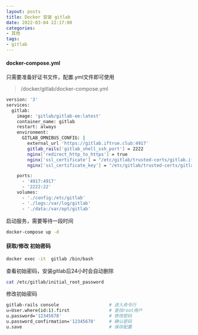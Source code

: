 ```yaml
---
layout: posts
title: Docker 安装 gitlab
date: 2022-03-04 22:17:00
categories: 
- 其他
tags:
- gitlab
---
```


#### docker-compose.yml

只需要准备好证书文件，配置.yml文件即可使用

> /docker/gitlab/docker-compose.yml

```bash
version: '3'
services:
  gitlab:
    image: 'gitlab/gitlab-ee:latest'
    container_name: gitlab
    restart: always
    environment:
      GITLAB_OMNIBUS_CONFIG: |
        external_url 'https://gitlab.iftrue.club:4917'
        gitlab_rails['gitlab_shell_ssh_port'] = 2222
        nginx['redirect_http_to_https'] = true
        nginx['ssl_certificate'] = "/etc/gitlab/trusted-certs/gitlab.iftrue.club.pem"
        nginx['ssl_certificate_key'] = "/etc/gitlab/trusted-certs/gitlab.iftrue.club.key"

    ports:
      - '4917:4917'
      - '2222:22'
    volumes:
      - './config:/etc/gitlab'
      - './logs:/var/log/gitlab'
      - './data:/var/opt/gitlab'

```

启动服务，需要等待一段时间

```bash
docker-compose up -d
```

#### 获取/修改 初始密码

```bash
docker exec -it  gitlab /bin/bash
```

查看初始密码，安装gitlab后24小时会自动删除

```bash
cat /etc/gitlab/initial_root_password
```

修改初始密码

```bash
gitlab-rails console                   # 进入命令行
u=User.where(id:1).first               # 查找root用户
u.password='12345678'                  # 修改密码
u.password_confirmation='12345678'     # 确认密码
u.save                                 # 保存配置
```
